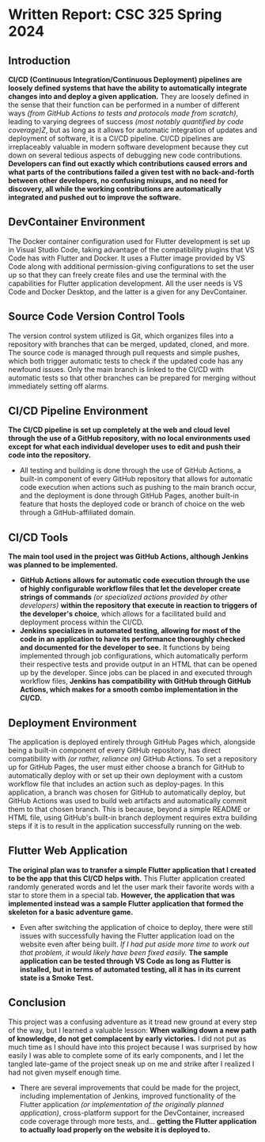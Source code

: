 # Written Report: CSC 325 Spring 2024

## Introduction
**CI/CD (Continuous Integration/Continuous Deployment) pipelines are loosely defined systems that have the ability to automatically integrate changes into and deploy a given application.** They are loosely defined in the sense that their function can be performed in a number of different ways *(from GitHub Actions to tests and protocols made from scratch)*, leading to varying degrees of success *(most notably quantified by code coverage)Z*, but as long as it allows for automatic integration of updates and deployment of software, it is a CI/CD pipeline. CI/CD pipelines are irreplaceably valuable in modern software development because they cut down on several tedious aspects of debugging new code contributions. **Developers can find out exactly which contributions caused errors and what parts of the contributions failed a given test with no back-and-forth between other developers, no confusing mixups, and no need for discovery, all while the working contributions are automatically integrated and pushed out to improve the software.**

## DevContainer Environment
The Docker container configuration used for Flutter development is set up in Visual Studio Code, taking advantage of the compatibility plugins that VS Code has with Flutter and Docker. It uses a Flutter image provided by VS Code along with additional permission-giving configurations to set the user up so that they can freely create files and use the terminal with the capabilities for Flutter application development. All the user needs is VS Code and Docker Desktop, and the latter is a given for any DevContainer.

## Source Code Version Control Tools
The version control system utilized is Git, which organizes files into a repository with branches that can be merged, updated, cloned, and more. The source code is managed through pull requests and simple pushes, which both trigger automatic tests to check if the updated code has any newfound issues. Only the main branch is linked to the CI/CD with automatic tests so that other branches can be prepared for merging without immediately setting off alarms.

## CI/CD Pipeline Environment
**The CI/CD pipeline is set up completely at the web and cloud level through the use of a GitHub repository, with no local environments used except for what each individual developer uses to edit and push their code into the repository.**
- All testing and building is done through the use of GitHub Actions, a built-in component of every GitHub repository that allows for automatic code execution when actions such as pushing to the main branch occur, and the deployment is done through GitHub Pages, another built-in feature that hosts the deployed code or branch of choice on the web through a GitHub-affiliated domain.

## CI/CD Tools
**The main tool used in the project was GitHub Actions, although Jenkins was planned to be implemented.**
- **GitHub Actions allows for automatic code execution through the use of highly configurable workflow files that let the developer create strings of commands** *(or specialized actions provided by other developers)* **within the repository that execute in reaction to triggers of the developer's choice**, which allows for a facilitated build and deployment process within the CI/CD. 
- **Jenkins specializes in automated testing, allowing for most of the code in an application to have its performance thoroughly checked and documented for the developer to see.** It functions by being implemented through job configurations, which automatically perform their respective tests and provide output in an HTML that can be opened up by the developer. Since jobs can be placed in and executed through workflow files, **Jenkins has compatibility with GitHub through GitHub Actions, which makes for a smooth combo implementation in the CI/CD.**

## Deployment Environment
The application is deployed entirely through GitHub Pages which, alongside being a built-in component of every GitHub repository, has direct compatibility with *(or rather, reliance on)* GitHub Actions. To set a repository up for GitHub Pages, the user must either choose a branch for GitHub to automatically deploy with or set up their own deployment with a custom workflow file that includes an action such as deploy-pages. In this application, a branch was chosen for GitHub to automatically deploy, but GitHub Actions was used to build web artifacts and automatically commit them to that chosen branch. This is because, beyond a simple README or HTML file, using GitHub's built-in branch deployment requires extra building steps if it is to result in the application successfully running on the web.

## Flutter Web Application
**The original plan was to transfer a simple Flutter application that I created to be the app that this CI/CD helps with.** This Flutter application created randomly generated words and let the user mark their favorite words with a star to store them in a special tab. **However, the application that was implemented instead was a sample Flutter application that formed the skeleton for a basic adventure game.**
- Even after switching the application of choice to deploy, there were still issues with successfully having the Flutter application load on the website even after being built. *If I had put aside more time to work out that problem, it would likely have been fixed easily.* **The sample application can be tested through VS Code as long as Flutter is installed, but in terms of automated testing, all it has in its current state is a Smoke Test.**

## Conclusion
This project was a confusing adventure as it tread new ground at every step of the way, but I learned a valuable lesson: **When walking down a new path of knowledge, do not get complacent by early victories.** I did not put as much time as I should have into this project because I was surprised by how easily I was able to complete some of its early components, and I let the tangled late-game of the project sneak up on me and strike after I realized I had not given myself enough time. 
- There are several improvements that could be made for the project, including implementation of Jenkins, improved functionality of the Flutter application *(or implementation of the originally planned application)*, cross-platform support for the DevContainer, increased code coverage through more tests, and... **getting the Flutter application to actually load properly on the website it is deployed to.**
